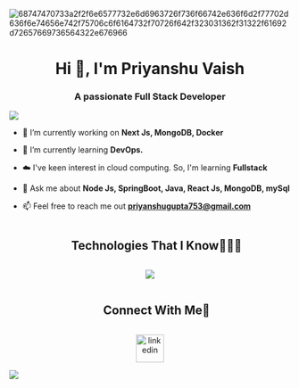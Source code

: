![68747470733a2f2f6e6577732e6d6963726f736f66742e636f6d2f77702d636f6e74656e742f75706c6f6164732f70726f642f323031362f31322f61692d72657669736564322e676966](https://user-images.githubusercontent.com/103595490/217515995-665ebd0f-a851-44be-a65f-b31ab5f5657d.gif)

<h1 align="center">Hi 👋, I'm Priyanshu Vaish</h1>
<h3 align="center">A passionate Full Stack Developer</h3>

<!--horizontal divider(gradiant)-->
<img src="https://user-images.githubusercontent.com/73097560/115834477-dbab4500-a447-11eb-908a-139a6edaec5c.gif">

<!--h1 without bottom border-->

<!--Intro start-->
- 🔭 I’m currently working on **Next Js, MongoDB, Docker**

- 🌱 I’m currently learning **DevOps.**

- ☁️ I've keen interest in cloud computing. So, I'm learning **Fullstack**

- 💬 Ask me about **Node Js, SpringBoot, Java, React Js, MongoDB, mySql**

- 📫 Feel free to reach me out **priyanshugupta753@gmail.com**
<!--Intro end-->



<!--h1 without bottom border-->
<div id="user-content-toc">
  <ul align="center">
    <summary><h2 style="display: inline-block">Technologies That I Know👨🏻‍💻</h2></summary>
  </ul>
</div>
<!--tech stack icons-->
<p align="center">
  <a href="https://skillicons.dev">
    <img src="https://skillicons.dev/icons?i=git,bootstrap,c,cpp,css,discord,docker,express,github,html,java,js,linux,mysql,nextjs,nodejs,react,tailwind,ts,vscode,unix,sqlite&perline=14" />
  </a>
</p>

<!-- Connect with me -->
<!--h2 without bottom border-->
<div id="user-content-toc">
  <ul align="center">
    <summary><h2 style="display: inline-block">Connect With Me🤝</h2></summary>
  </ul>
</div>

<!--icons and links-->
<p align="center">
  <a href="www.linkedin.com/in/priyanshu-vaish" target="blank"><img align="center" src="https://user-images.githubusercontent.com/88904952/234979284-68c11d7f-1acc-4f0c-ac78-044e1037d7b0.png" alt="linkedin" height="50" width="50" /></a>
</p>

<!--horizontal divider(gradiant)-->
<img src="https://user-images.githubusercontent.com/73097560/115834477-dbab4500-a447-11eb-908a-139a6edaec5c.gif">

<!--
**Priyansuvaish/Priyansuvaish** is a ✨ _special_ ✨ repository because its `README.md` (this file) appears on your GitHub profile.

Here are some ideas to get you started:

- 🔭 I’m currently working on ...
- 🌱 I’m currently learning ...
- 👯 I’m looking to collaborate on ...
- 🤔 I’m looking for help with ...
- 💬 Ask me about ...
- 📫 How to reach me: ...
- 😄 Pronouns: ...
- ⚡ Fun fact: ...
-->
